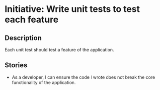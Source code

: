 # Initiative: Write unit tests to test each feature

## Description
Each unit test should test a feature of the application.

## Stories
* As a developer, I can ensure the code I wrote does not break the core functionality of the application.